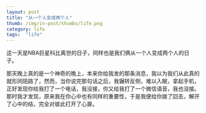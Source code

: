 ```yaml
---
layout: post 
title: "从一个人变成两个人"
thumb: /img/in-post/thumbs/life.png
category: life
tags:  "life"
---
```

这一天是NBA巨星科比离世的日子，同样也是我们俩从一个人变成两个人的日子。

那天晚上真的是一个神奇的晚上，本来你给我发的那条消息，我以为我们从此真的就形同陌路了，然而，当你说完那句话之后，我辗转反侧，难以入眠，拿起手机，正好发现你给我打了一个电话，我没接，你又给我打了一个微信语音，我也没接。那时我才发现，原来我在你心中也有同样的重要性，于是我便给你拨了回去，解开了心中的结，完全对彼此打开了心扉。
